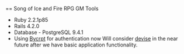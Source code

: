 == Song of Ice and Fire RPG GM Tools

* Ruby 2.2.1p85
* Rails 4.2.0
* Database - PostgreSQL 9.4.1
* Using [Bycrpt](https://github.com/codahale/bcrypt-ruby) for authentication now
  Will consider [devise](https://github.com/plataformatec/devise) in the near future after we have
  basic application functionality.
